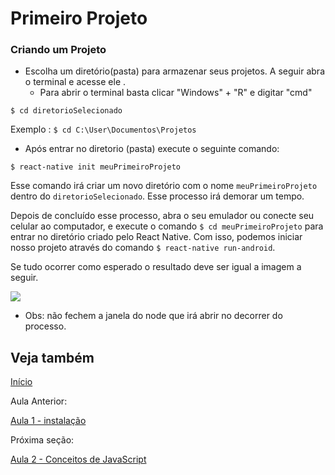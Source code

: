 # Primeiro Projeto

### Criando um Projeto

* Escolha um diretório(pasta) para armazenar seus projetos. A seguir abra o terminal e acesse ele .
    * Para abrir o terminal basta clicar "Windows" + "R" e digitar "cmd"

`$ cd diretorioSelecionado`

Exemplo : `$ cd C:\User\Documentos\Projetos`

* Após entrar no diretorio (pasta) execute o seguinte comando:

`$ react-native init meuPrimeiroProjeto`

Esse comando irá criar um novo diretório com o nome `meuPrimeiroProjeto` dentro do `diretorioSelecionado`. Esse processo irá demorar um tempo.

Depois de concluído esse processo, abra o seu emulador ou conecte seu celular ao computador, e execute o comando `$ cd meuPrimeiroProjeto` para entrar no diretório criado pelo React Native. Com isso, podemos iniciar nosso projeto através do comando `$ react-native run-android`.

Se tudo ocorrer como esperado o resultado deve ser igual a imagem a seguir.

![](https://github.com/AWLeiseR/ReactNative/blob/master/Pr%C3%A9%20aula%202/meuPrimeiroProjeto.png)

* Obs: não fechem a janela do node que irá abrir no decorrer do processo. 

## Veja também

[Início](https://github.com/AWLeiseR/ReactNative)

Aula Anterior: 

[Aula 1 - instalação](https://github.com/AWLeiseR/ReactNative/tree/master/Aula%201)  

Próxima seção:

 [Aula 2 - Conceitos de JavaScript](https://github.com/AWLeiseR/ReactNative/tree/master/Aula%202)